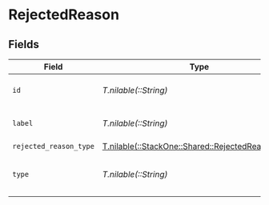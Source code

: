 # RejectedReason


## Fields

| Field                                                                                          | Type                                                                                           | Required                                                                                       | Description                                                                                    | Example                                                                                        |
| ---------------------------------------------------------------------------------------------- | ---------------------------------------------------------------------------------------------- | ---------------------------------------------------------------------------------------------- | ---------------------------------------------------------------------------------------------- | ---------------------------------------------------------------------------------------------- |
| `id`                                                                                           | *T.nilable(::String)*                                                                          | :heavy_minus_sign:                                                                             | The ID of the rejected reason.                                                                 | 5d9743fb-ef6f-4430-a234-a163af119832                                                           |
| `label`                                                                                        | *T.nilable(::String)*                                                                          | :heavy_minus_sign:                                                                             | The label of the rejected reason.                                                              | Failed Phone Screen                                                                            |
| `rejected_reason_type`                                                                         | [T.nilable(::StackOne::Shared::RejectedReasonType)](../../models/shared/rejectedreasontype.md) | :heavy_minus_sign:                                                                             | N/A                                                                                            |                                                                                                |
| `type`                                                                                         | *T.nilable(::String)*                                                                          | :heavy_minus_sign:                                                                             | The string type of the rejected reason.                                                        | rejected_by_organization                                                                       |